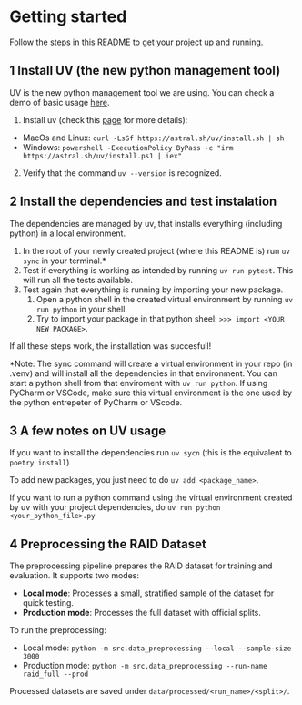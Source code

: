 Getting started
============
Follow the steps in this README to get your project up and running.


1 Install UV (the new python management tool)
--------------------------
UV is the new python management tool we are using. You can check a demo of basic usage [here](https://docs.astral.sh/uv/).

1. Install uv (check this [page](https://docs.astral.sh/uv/getting-started/installation/) for more details):
* MacOs and Linux: `curl -LsSf https://astral.sh/uv/install.sh | sh`
* Windows: `powershell -ExecutionPolicy ByPass -c "irm https://astral.sh/uv/install.ps1 | iex"`
2. Verify that the command `uv --version` is recognized.


2 Install the dependencies and test instalation
---------------- 

The dependencies are managed by uv, that installs everything (including python) in a local environment.

1) In the root of your newly created project (where this README is) run `uv sync` in your terminal.* 
2) Test if everything is working as intended by running `uv run pytest`. This will run all the tests available. 
3) Test again that everything is running by importing your new package.
    1. Open a python shell in the created virtual environment by running `uv run python` in your shell.
    2. Try to import your package in that python sheel: `>>> import <YOUR NEW PACKAGE>`.

If all these steps work, the installation was succesfull! 
    
*Note: The sync command will create a virtual environment in your repo (in .venv) and will install all the dependencies in that environment. You can start a python shell from that enviroment with `uv run python`. If using PyCharm or VSCode, make sure this virtual environment is the one used by the python entrepeter of PyCharm or VScode.

3 A few notes on UV usage
----------------------

If you want to install the dependencies run `uv sycn` (this is the equivalent to `poetry install`)

To add new packages, you just need to do `uv add <package_name>`.

If you want to run a python command using the virtual environment created by uv with your project dependencies, do `uv run python <your_python_file>.py`

4 Preprocessing the RAID Dataset
----------------------

The preprocessing pipeline prepares the RAID dataset for training and evaluation. It supports two modes:

- **Local mode**: Processes a small, stratified sample of the dataset for quick testing.
- **Production mode**: Processes the full dataset with official splits.

To run the preprocessing:

- Local mode: `python -m src.data_preprocessing --local --sample-size 3000`
- Production mode: `python -m src.data_preprocessing --run-name raid_full --prod`

Processed datasets are saved under `data/processed/<run_name>/<split>/`.




